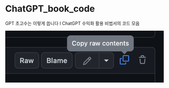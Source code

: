 # ChatGPT_book_code
GPT 초고수는 이렇게 씁니다 I ChatGPT 수익화 활용 비법서의 코드 모음


![우측 상단의 버튼을 통해 쉽게 복사가 가능합니다!](./copyimage.png)


